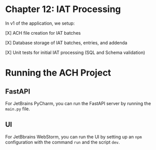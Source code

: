 # Chapter 12: IAT Processing

In v1 of the application, we setup:

[X] ACH file creation for IAT batches

[X] Database storage of IAT batches, entries, and addenda

[X] Unit tests for initial IAT processing (SQL and Schema validation)

# Running the ACH Project

## FastAPI

For JetBrains PyCharm, you can run the FastAPI server by running the `main.py` file.

## UI 

For JetBbrains WebStorm, you can run the UI by setting up an `npm` configuration with the command `run` and 
the script `dev`. 